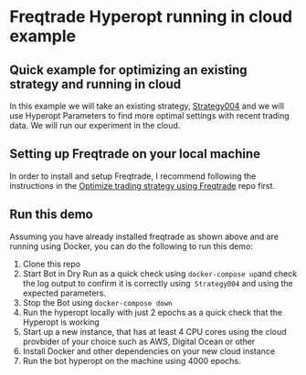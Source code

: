 # Freqtrade Hyperopt running in cloud example

## Quick example for optimizing an existing strategy and running in cloud

In this example we will take an existing strategy, [Strategy004](https://github.com/freqtrade/freqtrade-strategies/blob/master/user_data/strategies/Strategy004.py) and we will use Hyperopt Parameters to find more optimal settings with recent trading data. We will run our experiment in the cloud.

## Setting up Freqtrade on your local machine

In order to install and setup Freqtrade, I recommend following the instructions in the [Optimize trading strategy using Freqtrade](https://github.com/devbootstrap/optimize-trading-strategy-using-freqtrade) repo first.

## Run this demo

Assuming you have already installed freqtrade as shown above and are running using Docker, you can do the following to run this demo:

1. Clone this repo
1. Start Bot in Dry Run as a quick check using `docker-compose up`and check the log output to confirm it is correctly using` Strategy004` and using the expected parameters.
1. Stop the Bot using `docker-compose down`
1. Run the hyperopt locally with just 2 epochs as a quick check that the Hyperopt is working
1. Start up a new instance, that has at least 4 CPU cores using the cloud provbider of your choice such as AWS, Digital Ocean or other
1. Install Docker and other dependencies on your new cloud instance
1. Run the bot hyperopt on the machine using 4000 epochs.